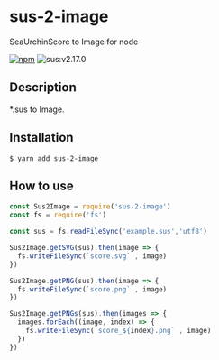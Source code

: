 # sus-2-image
SeaUrchinScore to Image for node

[![npm](https://img.shields.io/npm/v/sus-2-image.svg)](https://www.npmjs.com/package/sus-2-image)
![sus:v2.17.0](https://img.shields.io/badge/sus-v2.17.0-blue.svg)

## Description

\*.sus to Image.

## Installation

```
$ yarn add sus-2-image
```

## How to use

```js
const Sus2Image = require('sus-2-image')
const fs = require('fs')

const sus = fs.readFileSync('example.sus','utf8')

Sus2Image.getSVG(sus).then(image => {
  fs.writeFileSync(`score.svg` , image)
})

Sus2Image.getPNG(sus).then(image => {
  fs.writeFileSync(`score.png` , image)
})

Sus2Image.getPNGs(sus).then(images => {
  images.forEach((image, index) => {
    fs.writeFileSync(`score_${index}.png` , image)
  })
})
```
